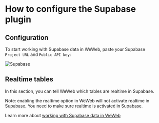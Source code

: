 # How to configure the Supabase plugin

## Configuration

To start working with Supabase data in WeWeb, paste your Supabase `Project URL` and `Public API key`:

![Supabase](https://docs.weweb.io/assets/supabase-data2-bb29d367.png)


## Realtime tables

In this section, you can tell WeWeb which tables are realtime in Supabase. 

Note: enabling the realtime option in WeWeb will not activate realtime in Supabase. You need to make sure realtime is activated in Supabase.

Learn more about [working with Supabase data in WeWeb](https://docs.weweb.io/plugins/data-sources/supabase-data.html)
